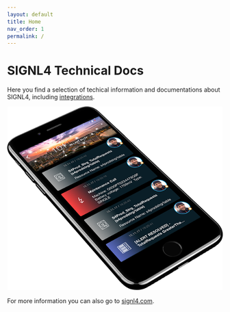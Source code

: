 ```yaml
---
layout: default
title: Home
nav_order: 1
permalink: /
---
```


# SIGNL4 Technical Docs

Here you find a selection of techical information and documentations about SIGNL4, including [integrations](/docs/integrations/index.md).

![SIGNL4](signl4-phone.png)

For more information you can also go to [signl4.com](https://www.signl4.com).
